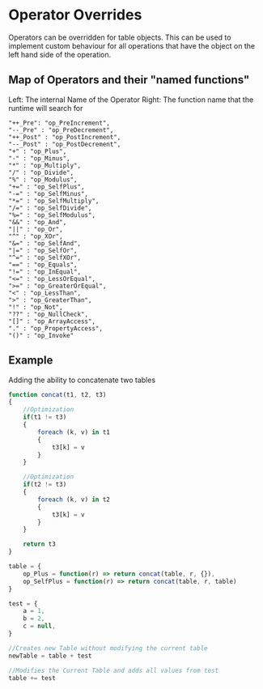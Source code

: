 # Operator Overrides

Operators can be overridden for table objects.
This can be used to implement custom behaviour for all operations that have the object on the left hand side of the operation.

## Map of Operators and their "named functions"
Left: The internal Name of the Operator
Right: The function name that the runtime will search for
```
"++_Pre": "op_PreIncrement",
"--_Pre" : "op_PreDecrement",
"++_Post" : "op_PostIncrement",
"--_Post" : "op_PostDecrement",
"+" : "op_Plus",
"-" : "op_Minus",
"*" : "op_Multiply",
"/" : "op_Divide",
"%" : "op_Modulus",
"+=" : "op_SelfPlus",
"-=" : "op_SelfMinus",
"*=" : "op_SelfMultiply",
"/=" : "op_SelfDivide",
"%=" : "op_SelfModulus",
"&&" : "op_And",
"||" : "op_Or",
"^" : "op_XOr",
"&=" : "op_SelfAnd",
"|=" : "op_SelfOr",
"^=" : "op_SelfXOr",
"==" : "op_Equals",
"!=" : "op_InEqual",
"<=" : "op_LessOrEqual",
">=" : "op_GreaterOrEqual",
"<" : "op_LessThan",
">" : "op_GreaterThan",
"!" : "op_Not",
"??" : "op_NullCheck",
"[]" : "op_ArrayAccess",
"." : "op_PropertyAccess",
"()" : "op_Invoke"
```

## Example
Adding the ability to concatenate two tables
```js
function concat(t1, t2, t3)
{
	//Optimization
	if(t1 != t3)
	{
		foreach (k, v) in t1
		{
			t3[k] = v
		}
	}

	//Optimization
	if(t2 != t3)
	{	
		foreach (k, v) in t2
		{
			t3[k] = v
		}
	}

	return t3
}

table = {
	op_Plus = function(r) => return concat(table, r, {}),
	op_SelfPlus = function(r) => return concat(table, r, table)
}

test = {
	a = 1,
	b = 2,
	c = null,
}

//Creates new Table without modifying the current table
newTable = table + test

//Modifies the Current Table and adds all values from test
table += test

```
